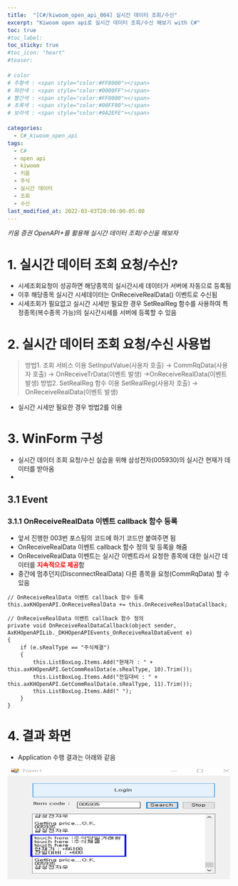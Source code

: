 ```yaml
---
title:  "[C#/kiwoom_open_api_004] 실시간 데이터 조회/수신"
excerpt: "Kiwoom open api로 실시간 데이터 조회/수신 해보기 with C#"
toc: true
#toc_label:
toc_sticky: true
#toc_icon: "heart"
#teaser: 

# color
# 주황색 : <span style="color:#FF8000"></span>
# 파란색 : <span style="color:#0000FF"></span>
# 빨간색 : <span style="color:#FF0000"></span>
# 초록색 : <span style="color:#00FF00"></span>
# 보라색 : <span style="color:#9A2EFE"></span>

categories:
  - C#_kiwoom_open_api
tags:
  - C#
  - open api
  - kiwoom
  - 키움
  - 주식
  - 실시간 데이터
  - 조회
  - 수신
last_modified_at: 2022-03-03T20:06:00-05:00
---
```

*키움 증권 OpenAPI+를 활용해 실시간 데이터 조회/수신을 해보자*
  
# 1. 실시간 데이터 조회 요청/수신?
* 시세조회요청이 성공하면 해당종목의 실시간시세 데이터가 서버에 자동으로 등록됨
* 이후 해당종목 실시간 시세데이터는 OnReceiveRealData() 이벤트로 수신됨
* 시세조회가 필요없고 실시간 시세만 필요한 경우 SetRealReg 함수를 사용하여 특정종목(복수종목 가능)의 실시간시세를 서버에 등록할 수 있음

# 2. 실시간 데이터 조회 요청/수신 사용법
> 방법1. 조회 서비스 이용
> SetInputValue(사용자 호출) -> CommRqData(사용자 호출) -> OnReceiveTrData(이벤트 발생) ->OnReceiveRealData(이벤트 발생)
> 방법2. SetRealReg 함수 이용
> SetRealReg(사용자 호출) -> OnReceiveRealData(이벤트 발생)
  
* 실시간 시세만 필요한 경우 방법2를 이용

# 3. WinForm 구성
* 실시간 데이터 조회 요청/수신 실습을 위해 삼성전자(005930)의 실시간 현재가 데이터를 받아옴
* 

## 3.1 Event
### 3.1.1 OnReceiveRealData 이벤트 callback 함수 등록
* 앞서 진행한 003번 포스팅의 코드에 하기 코드만 붙여주면 됨
* OnReceiveRealData 이벤트 callback 함수 정의 및 등록을 해줌
* OnReceiveRealData 이벤트는 실시간 이벤트라서 요청한 종목에 대한 실시간 데이터를 <span style="color:#FF0000">**지속적으로 제공**</span>함
* 중간에 멈추던지(DisconnectRealData) 다른 종목을 요청(CommRqData) 할 수 있음

```
// OnReceiveRealData 이벤트 callback 함수 등록
this.axKHOpenAPI.OnReceiveRealData += this.OnReceiveRealDataCallback;
```
```
// OnReceiveRealData 이벤트 callback 함수 정의
private void OnReceiveRealDataCallback(object sender, AxKHOpenAPILib._DKHOpenAPIEvents_OnReceiveRealDataEvent e)
{
    if (e.sRealType == "주식체결")
    {
        this.ListBoxLog.Items.Add("현재가 : " + this.axKHOpenAPI.GetCommRealData(e.sRealType, 10).Trim());
        this.ListBoxLog.Items.Add("전일대비 : " + this.axKHOpenAPI.GetCommRealData(e.sRealType, 11).Trim());
        this.ListBoxLog.Items.Add(" ");
    }
}
```

# 4. 결과 화면
* Application 수행 결과는 아래와 같음  
<img src="/assets/images/220303_kiwoom_realtime/realtime.png" width="500" height="250">